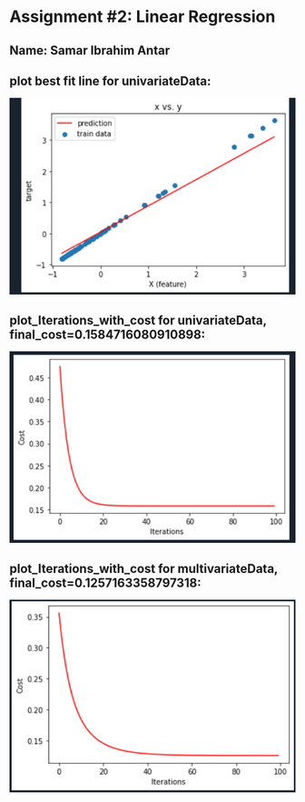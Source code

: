 # Assignment #2: Linear Regression
## Name: Samar Ibrahim Antar
## plot best fit line for univariateData:
![](Screenshot.png)
## plot_Iterations_with_cost for univariateData, final_cost=0.1584716080910898:
![](Screenshot2.png)
## plot_Iterations_with_cost for multivariateData, final_cost=0.1257163358797318:
![](Screenshot3.png)